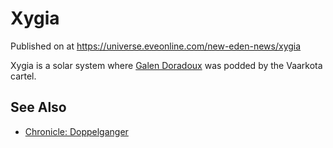 # Xygia
Published on  at https://universe.eveonline.com/new-eden-news/xygia

Xygia is a solar system where [Galen Doradoux](2UcmBtkY7tlw46bgfkJS3k) was podded by the Vaarkota cartel.

See Also
--------

-   [Chronicle: Doppelganger](4Tca8Un0fk9EFzTZ6LFPq4)
